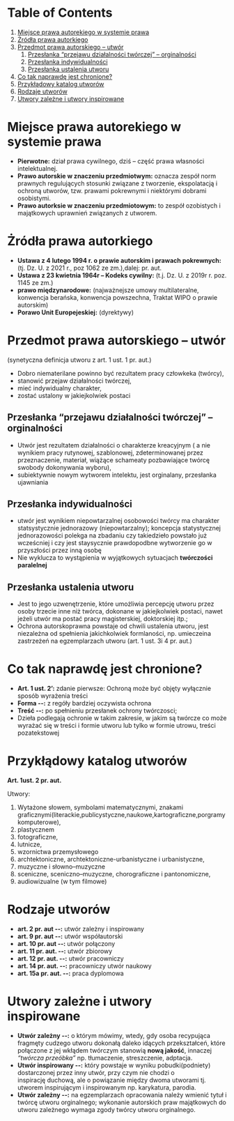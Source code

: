 
# Table of Contents

1.  [Miejsce prawa autorekiego w systemie prawa](#org826d77c)
2.  [Żródła prawa autorkiego](#org6ce6157)
3.  [Przedmot prawa autorskiego &#x2013; utwór](#orgb6afa08)
    1.  [Przesłanka &ldquo;przejawu działalności twórczej&rdquo; &#x2013; orginalności](#orgf66e177)
    2.  [Przesłanka indywidualności](#orgec8a262)
    3.  [Przesłanka ustalenia utworu](#org95a9a73)
4.  [Co tak naprawdę jest chronione?](#orgbdeddfa)
5.  [Przykłądowy katalog utworów](#orge63eee4)
6.  [Rodzaje utworów](#org4b68459)
7.  [Utwory zależne i utwory inspirowane](#org74ec477)



<a id="org826d77c"></a>

# Miejsce prawa autorekiego w systemie prawa

-   **Pierwotne:** dział prawa cywilnego, dziś &#x2013; część prawa własności intelektualnej.
-   **Prawo autorskie w znaczeniu przedmiotwym:** oznacza zespół norm prawnych regulujących stosunki związane z tworzenie, ekspolatacją i ochroną utworów, tzw. prawami pokrewnymi i niektórymi dobrami osobistymi.
-   **Prawo autorksie w znaczeniu przedmiotowym:** to zespół ozobistych i majątkowych uprawnień związanych z utworem.


<a id="org6ce6157"></a>

# Żródła prawa autorkiego

-   **Ustawa z 4 lutego 1994 r. o prawie autorskim i prawach pokrewnych:** (tj. Dz. U. z 2021 r., poz 1062 ze zm.),dalej: pr. aut.
-   **Ustawa z 23 kwietnia 1964r &#x2013; Kodeks cywilny:** (t.j. Dz. U. z 2019r r. poz. 1145 ze zm.)
-   **prawo międzynarodowe:** (najważnejsze umowy multilateralne, konwencja berańska, konwencja powszechna, Traktat WIPO o prawie autorskim)
-   **Porawo Unit Europejeskiej:** (dyrektywy)


<a id="orgb6afa08"></a>

# Przedmot prawa autorskiego &#x2013; utwór

(synetyczna definicja utworu z art. 1 ust. 1 pr. aut.)

-   Dobro niematerilane powinno być rezultatem pracy człowkeka (twórcy),
-   stanowić przejaw działalności twórczej,
-   mieć indywidualny charakter,
-   zostać ustalony w jakiejkolwiek postaci


<a id="orgf66e177"></a>

## Przesłanka &ldquo;przejawu działalności twórczej&rdquo; &#x2013; orginalności

-   Utwór jest rezultatem działalności o charakterze kreacyjnym ( a nie wynikiem pracy rutynowej, szablonowej, zdeterminowanej przez przeznaczenie, materiał, wiążące schameaty pozbawiające twórcę swobody dokonywania wyboru),
-   subiektywnie nowym wytworem intelektu, jest orginalany, przesłanka ujawniania


<a id="orgec8a262"></a>

## Przesłanka indywidualności

-   utwór jest wynikiem niepowtarzalnej osobowości twórcy ma charakter statsystycznie jednorazowy (niepowtarzalny); koncepcja statystycznej jednorazowości polekga na zbadaniu czy takiedzieło powstało już wcześcniej i czy jest staysycznie prawdopodbne wytworzenie go w przyszłości przez inną osobę
-   Nie wyklucza to wystąpienia w wyjątkowych sytuacjach **twórczości paralelnej**


<a id="org95a9a73"></a>

## Przesłanka ustalenia utworu

-   Jest to jego uzwenętrzenie, które umożliwia percepcję utworu przez osoby trzecie inne niż twórca, dokonane w jakiejkolwiek postaci, nawet jeżeli utwór ma postać pracy magisterskiej, doktorskiej itp.;
-   Ochrona autorskoprawna powstaje od chwili ustalenia utworu, jest niezależna od spełnienia jakichkolwiek formlaności, np. umieczeina zastrzeżeń na egzemplarzach utworu (art. 1 ust. 3i 4 pr. aut.)


<a id="orgbdeddfa"></a>

# Co tak naprawdę jest chronione?

-   **Art. 1 ust. 2&rsquo;:** zdanie pierwsze: Ochroną może być objęty wyłącznie sposób wyrażenia treści
-   **Forma --:** z regóły bardziej oczywista ochrona
-   **Treść --:** po spełnieniu przesłanek ochrony twórczosci;
-   Dzieła podlegają ochronie w takim zakresie, w jakim są twórcze co może wyrażać się w treści i formie utworu lub tylko w formie utrowu, treści pozatekstowej


<a id="orge63eee4"></a>

# Przykłądowy katalog utworów

**Art. 1ust. 2 pr. aut.**

Utwory:

1.  Wytażone słowem, symbolami matematycznymi, znakami graficznymi(literackie,publicystyczne,naukowe,kartograficzne,porgramy komputerowe),
2.  plastycznem
3.  fotograficzne,
4.  lutnicze,
5.  wzornictwa przemysłowego
6.  archtektoniczne, archtektoniczne-urbanistyczne i urbanistyczne,
7.  muzyczne i słowno&#x2013;muzyczne
8.  sceniczne, sceniczno&#x2013;muzyczne, chorograficzne i pantonomiczne,
9.  audiowizualne (w tym filmowe)


<a id="org4b68459"></a>

# Rodzaje utworów

-   **art. 2 pr. aut --:** utwór zależny i inspirowany
-   **art. 9 pr. aut --:** utwór współautorski
-   **art. 10 pr. aut --:** utwór połączony
-   **art. 11 pr. aut. --:** utwór zbiorowy
-   **art. 12 pr. aut. --:** utwór pracowniczy
-   **art. 14 pr. aut. --:** pracowniczy utwór naukowy
-   **art. 15a pr. aut. --:** praca dyplomowa


<a id="org74ec477"></a>

# Utwory zależne i utwory inspirowane

-   **Utwór zależny --:** o którym mówimy, wtedy, gdy osoba recypująca fragmęty cudzego utworu dokonałą daleko idących przekształceń, które połączone z jej wkłądem twórczym stanowią **nową jakość**, innaczej *&ldquo;twórcza przeóbka&rdquo;* np. tłumaczenie, streszczenie, adptacja.
-   **Utwór inspirowany --:** <span class="underline">który powstaje w wyniku pobudki(podniety) dostarczonej przez inny utwór</span>, przy czym nie chodzi o inspirację duchową, ale o powiązanie między dwoma utworami tj. utworem inspirującym i inspirowanym np. karykatura, parodia.
-   **Utwór zależny --:** na egzemplarzach opracowania należy wmienić tytuł i twórcę utworu orginalnego; wykonanie autorskich praw majątkowych do utworu zależnego wymaga zgody twórcy utworu orginalnego.

